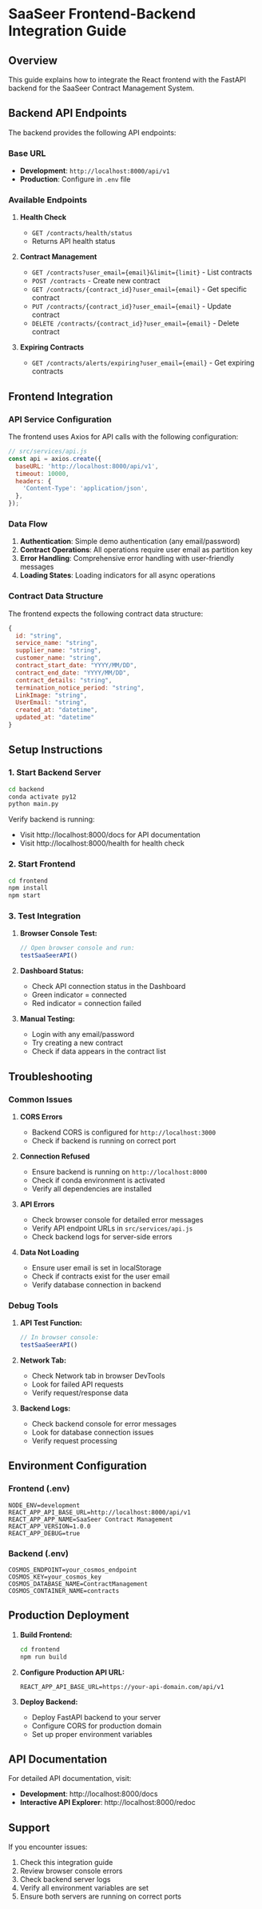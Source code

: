 # SaaSeer Frontend-Backend Integration Guide

## Overview

This guide explains how to integrate the React frontend with the FastAPI backend for the SaaSeer Contract Management System.

## Backend API Endpoints

The backend provides the following API endpoints:

### Base URL
- **Development**: `http://localhost:8000/api/v1`
- **Production**: Configure in `.env` file

### Available Endpoints

1. **Health Check**
   - `GET /contracts/health/status`
   - Returns API health status

2. **Contract Management**
   - `GET /contracts?user_email={email}&limit={limit}` - List contracts
   - `POST /contracts` - Create new contract
   - `GET /contracts/{contract_id}?user_email={email}` - Get specific contract
   - `PUT /contracts/{contract_id}?user_email={email}` - Update contract
   - `DELETE /contracts/{contract_id}?user_email={email}` - Delete contract

3. **Expiring Contracts**
   - `GET /contracts/alerts/expiring?user_email={email}` - Get expiring contracts

## Frontend Integration

### API Service Configuration

The frontend uses Axios for API calls with the following configuration:

```javascript
// src/services/api.js
const api = axios.create({
  baseURL: 'http://localhost:8000/api/v1',
  timeout: 10000,
  headers: {
    'Content-Type': 'application/json',
  },
});
```

### Data Flow

1. **Authentication**: Simple demo authentication (any email/password)
2. **Contract Operations**: All operations require user email as partition key
3. **Error Handling**: Comprehensive error handling with user-friendly messages
4. **Loading States**: Loading indicators for all async operations

### Contract Data Structure

The frontend expects the following contract data structure:

```javascript
{
  id: "string",
  service_name: "string",
  supplier_name: "string", 
  customer_name: "string",
  contract_start_date: "YYYY/MM/DD",
  contract_end_date: "YYYY/MM/DD",
  contract_details: "string",
  termination_notice_period: "string",
  LinkImage: "string",
  UserEmail: "string",
  created_at: "datetime",
  updated_at: "datetime"
}
```

## Setup Instructions

### 1. Start Backend Server

```bash
cd backend
conda activate py12
python main.py
```

Verify backend is running:
- Visit http://localhost:8000/docs for API documentation
- Visit http://localhost:8000/health for health check

### 2. Start Frontend

```bash
cd frontend
npm install
npm start
```

### 3. Test Integration

1. **Browser Console Test:**
   ```javascript
   // Open browser console and run:
   testSaaSeerAPI()
   ```

2. **Dashboard Status:**
   - Check API connection status in the Dashboard
   - Green indicator = connected
   - Red indicator = connection failed

3. **Manual Testing:**
   - Login with any email/password
   - Try creating a new contract
   - Check if data appears in the contract list

## Troubleshooting

### Common Issues

1. **CORS Errors**
   - Backend CORS is configured for `http://localhost:3000`
   - Check if backend is running on correct port

2. **Connection Refused**
   - Ensure backend is running on `http://localhost:8000`
   - Check if conda environment is activated
   - Verify all dependencies are installed

3. **API Errors**
   - Check browser console for detailed error messages
   - Verify API endpoint URLs in `src/services/api.js`
   - Check backend logs for server-side errors

4. **Data Not Loading**
   - Ensure user email is set in localStorage
   - Check if contracts exist for the user email
   - Verify database connection in backend

### Debug Tools

1. **API Test Function:**
   ```javascript
   // In browser console:
   testSaaSeerAPI()
   ```

2. **Network Tab:**
   - Check Network tab in browser DevTools
   - Look for failed API requests
   - Verify request/response data

3. **Backend Logs:**
   - Check backend console for error messages
   - Look for database connection issues
   - Verify request processing

## Environment Configuration

### Frontend (.env)
```env
NODE_ENV=development
REACT_APP_API_BASE_URL=http://localhost:8000/api/v1
REACT_APP_APP_NAME=SaaSeer Contract Management
REACT_APP_VERSION=1.0.0
REACT_APP_DEBUG=true
```

### Backend (.env)
```env
COSMOS_ENDPOINT=your_cosmos_endpoint
COSMOS_KEY=your_cosmos_key
COSMOS_DATABASE_NAME=ContractManagement
COSMOS_CONTAINER_NAME=contracts
```

## Production Deployment

1. **Build Frontend:**
   ```bash
   cd frontend
   npm run build
   ```

2. **Configure Production API URL:**
   ```env
   REACT_APP_API_BASE_URL=https://your-api-domain.com/api/v1
   ```

3. **Deploy Backend:**
   - Deploy FastAPI backend to your server
   - Configure CORS for production domain
   - Set up proper environment variables

## API Documentation

For detailed API documentation, visit:
- **Development**: http://localhost:8000/docs
- **Interactive API Explorer**: http://localhost:8000/redoc

## Support

If you encounter issues:

1. Check this integration guide
2. Review browser console errors
3. Check backend server logs
4. Verify all environment variables are set
5. Ensure both servers are running on correct ports
